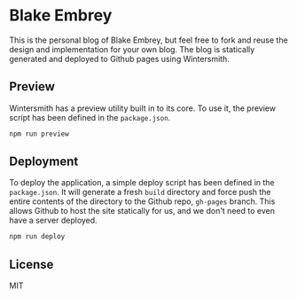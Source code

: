 # Blake Embrey

This is the personal blog of Blake Embrey, but feel free to fork and reuse the design and implementation for your own blog. The blog is statically generated and deployed to Github pages using Wintersmith.

## Preview

Wintersmith has a preview utility built in to its core. To use it, the preview script has been defined in the `package.json`.

```sh
npm run preview
```

## Deployment

To deploy the application, a simple deploy script has been defined in the `package.json`. It will generate a fresh `build` directory and force push the entire contents of the directory to the Github repo, `gh-pages` branch. This allows Github to host the site statically for us, and we don't need to even have a server deployed.

```sh
npm run deploy
```

## License

MIT
